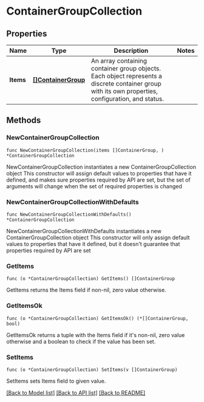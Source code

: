 # ContainerGroupCollection

## Properties

Name | Type | Description | Notes
------------ | ------------- | ------------- | -------------
**Items** | [**[]ContainerGroup**](ContainerGroup.md) | An array containing container group objects. Each object represents a discrete container group with its own properties, configuration, and status. | 

## Methods

### NewContainerGroupCollection

`func NewContainerGroupCollection(items []ContainerGroup, ) *ContainerGroupCollection`

NewContainerGroupCollection instantiates a new ContainerGroupCollection object
This constructor will assign default values to properties that have it defined,
and makes sure properties required by API are set, but the set of arguments
will change when the set of required properties is changed

### NewContainerGroupCollectionWithDefaults

`func NewContainerGroupCollectionWithDefaults() *ContainerGroupCollection`

NewContainerGroupCollectionWithDefaults instantiates a new ContainerGroupCollection object
This constructor will only assign default values to properties that have it defined,
but it doesn't guarantee that properties required by API are set

### GetItems

`func (o *ContainerGroupCollection) GetItems() []ContainerGroup`

GetItems returns the Items field if non-nil, zero value otherwise.

### GetItemsOk

`func (o *ContainerGroupCollection) GetItemsOk() (*[]ContainerGroup, bool)`

GetItemsOk returns a tuple with the Items field if it's non-nil, zero value otherwise
and a boolean to check if the value has been set.

### SetItems

`func (o *ContainerGroupCollection) SetItems(v []ContainerGroup)`

SetItems sets Items field to given value.



[[Back to Model list]](../README.md#documentation-for-models) [[Back to API list]](../README.md#documentation-for-api-endpoints) [[Back to README]](../README.md)


